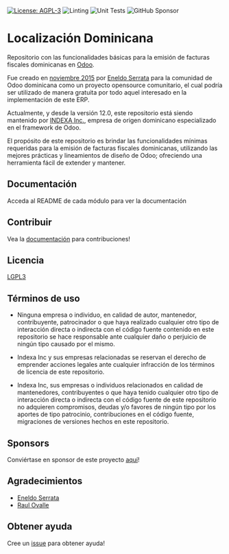 [![License: AGPL-3](https://img.shields.io/badge/licence-LGPL--3-blue.svg)](https://www.gnu.org/licenses/lgpl-3.0.html)
![Linting](https://github.com/indexa-git/l10n-dominicana/workflows/Linting/badge.svg)
![Unit Tests](https://github.com/indexa-git/l10n-dominicana/workflows/Unit%20Tests/badge.svg)
![GitHub Sponsor](https://img.shields.io/github/sponsors/indexa-git?label=Sponsor&logo=GitHub)

# Localización Dominicana

Repositorio con las funcionalidades básicas para la emisión de facturas fiscales dominicanas en [Odoo](https://github.com/odoo/odoo).

Fue creado en [noviembre 2015](https://github.com/indexa-git/l10n-dominicana/commit/39a490e673664d4cbee22ce109453616de4d0a4a) por [Eneldo Serrata](https://github.com/eneldoserrata) para la comunidad de Odoo dominicana como un proyecto opensource comunitario, el cual podría ser utilizado de manera gratuita por todo aquel interesado en la implementación de este ERP.

Actualmente, y desde la versión 12.0, este repositorio está siendo mantenido por [INDEXA Inc.](https://github.com/indexa-git), empresa de origen dominicano especializado en el framework de Odoo.

El propósito de este repositorio es brindar las funcionalidades mínimas requeridas para la emisión de facturas fiscales dominicanas, utilizando las mejores prácticas y lineamientos de diseño de Odoo; ofreciendo una herramienta fácil de extender y mantener.

## Documentación

Acceda al README de cada módulo para ver la documentación


## Contribuir

Vea la [documentación](https://github.com/indexa-git/l10n-dominicana/wiki/Contributing) para contribuciones!

## Licencia

[LGPL3](https://github.com/indexa-git/l10n-dominicana/blob/15.0/LICENSE)


## Términos de uso

- Ninguna empresa o individuo, en calidad de autor, mantenedor, contribuyente, patrocinador o que haya realizado cualquier otro tipo de interacción directa o indirecta con el código fuente contenido en este repositorio se hace responsable ante cualquier daño o perjuicio de ningún tipo causado por el mismo.

- Indexa Inc y sus empresas relacionadas se reservan el derecho de emprender acciones legales ante cualquier infracción de los términos de licencia de este repositorio.

- Indexa Inc, sus empresas o individuos relacionados en calidad de mantenedores, contribuyentes o que haya tenido cualquier otro tipo de interacción directa o indirecta con el código fuente de este repositorio no adquieren compromisos, deudas y/o favores de ningún tipo por los aportes de tipo patrocinio, contribuciones en el código fuente, migraciones de versiones hechos en este repositorio.

## Sponsors

Conviértase en sponsor de este proyecto [aquí](https://github.com/sponsors/indexa-git)!

## Agradecimientos

- [Eneldo Serrata](https://github.com/eneldoserrata)
- [Raul Ovalle](https://github.com/raulovallet)


## Obtener ayuda

Cree un [issue](https://github.com/indexa-git/l10n-dominicana/issues/new/choose) para obtener ayuda!

